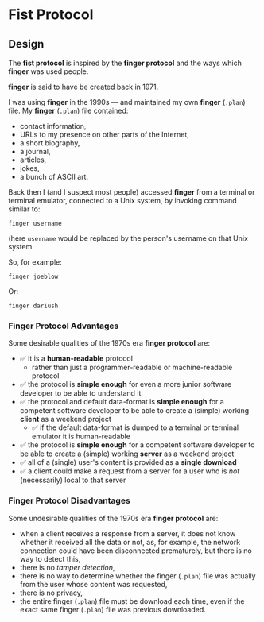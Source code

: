 # Fist Protocol



## Design

The **fist protocol** is inspired by the **finger protocol** and the ways which **finger** was used people.

**finger** is said to have be created back in 1971.

I was using **finger** in the 1990s — and maintained my own **finger** (`.plan`) file.
My **finger** (`.plan`) file contained:
* contact information,
* URLs to my presence on other parts of the Internet,
* a short biography,
* a journal,
* articles,
* jokes,
* a bunch of ASCII art.

Back then I (and I suspect most people) accessed **finger** from a terminal or terminal emulator, connected to a Unix system, by invoking command similar to:
```
finger username
```
(here `username` would be replaced by the person's username on that Unix system.

So, for example:
```
finger joeblow
```
Or:
```
finger dariush
```

### Finger Protocol Advantages

Some desirable qualities of the 1970s era **finger protocol** are:

* ✅ it is a **human-readable** protocol
  * rather than just a programmer-readable or machine-readable protocol
* ✅ the protocol is **simple enough** for even a more junior software developer to be able to understand it
* ✅ the protocol and default data-format is **simple enough** for a competent software developer to be able to create a (simple) working **client** as a weekend project
  * ✅ if the default data-format is dumped to a terminal or terminal emulator it is human-readable
* ✅ the protocol is **simple enough** for a competent software developer to be able to create a (simple) working **server** as a weekend project
* ✅ all of a (single) user's content is provided as a **single download**
* ✅ a client could make a request from a server for a user who is _not_ (necessarily) local to that server

### Finger Protocol Disadvantages

Some undesirable qualities of the 1970s era **finger protocol** are:

* when a client receives a response from a server, it does not know whether it received all the data or not, as, for example, the network connection could have been disconnected prematurely, but there is no way to detect this,
* there is no _tamper detection_,
* there is no way to determine whether the finger (`.plan`) file was actually from the user whose content was requested,
* there is no privacy,
* the entire finger (`.plan`) file must be download each time, even if the exact same finger (`.plan`) file was previous downloaded.


